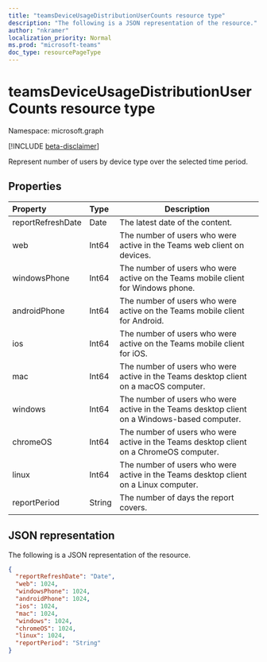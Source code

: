 ```yaml
---
title: "teamsDeviceUsageDistributionUserCounts resource type"
description: "The following is a JSON representation of the resource."
author: "nkramer"
localization_priority: Normal
ms.prod: "microsoft-teams"
doc_type: resourcePageType
---
```


# teamsDeviceUsageDistributionUserCounts resource type

Namespace: microsoft.graph

[!INCLUDE [beta-disclaimer](https://github.com/microsoftgraph/microsoft-graph-docs/blob/main/api-reference/includes/beta-disclaimer.md)]

Represent number of users by device type over the selected time period.

## Properties

| Property          | Type   | Description                                                  |
| :---------------- | :----- | ------------------------------------------------------------ |
| reportRefreshDate | Date   | The latest date of the content.                              |
| web               | Int64  | The number of users who were active in the Teams web client on devices. |
| windowsPhone      | Int64  | The number of users who were active on the Teams mobile client for Windows phone. |
| androidPhone      | Int64  | The number of users who were active on the Teams mobile client for Android. |
| ios               | Int64  | The number of users who were active on the Teams mobile client for iOS. |
| mac               | Int64  | The number of users who were active in the Teams desktop client on a macOS computer. |
| windows           | Int64  | The number of users who were active in the Teams desktop client on a Windows-based computer. |
| chromeOS          | Int64  | The number of users who were active in the Teams desktop client on a ChromeOS computer. |
| linux             | Int64  | The number of users who were active in the Teams desktop client on a Linux computer. |
| reportPeriod      | String | The number of days the report covers.                        |

## JSON representation

The following is a JSON representation of the resource.

<!-- {
  "blockType": "resource",
  "@odata.type": "microsoft.graph.teamsDeviceUsageDistributionUserCounts"
} -->

```json
{
  "reportRefreshDate": "Date", 
  "web": 1024, 
  "windowsPhone": 1024, 
  "androidPhone": 1024, 
  "ios": 1024, 
  "mac": 1024, 
  "windows": 1024, 
  "chromeOS": 1024, 
  "linux": 1024, 
  "reportPeriod": "String"
}
```


